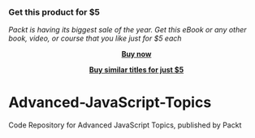 
### Get this product for $5

<i>Packt is having its biggest sale of the year. Get this eBook or any other book, video, or course that you like just for $5 each</i>


<b><p align='center'>[Buy now](https://packt.link/9781839219054)</p></b>


<b><p align='center'>[Buy similar titles for just $5](https://subscription.packtpub.com/search)</p></b>


# Advanced-JavaScript-Topics
Code Repository for Advanced JavaScript Topics, published by Packt
